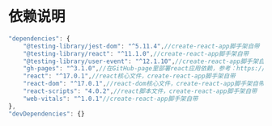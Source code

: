 <!--
 * @Author: D_bxg
 * @Date: 2021-02-08 15:32:56
 * @LastEditors: D_bxg
 * @LastEditTime: 2021-02-10 15:23:20
 * @Description: file content
 * @FilePath: \application\README.md
-->
# 依赖说明

```js
"dependencies": {
    "@testing-library/jest-dom": "^5.11.4",//create-react-app脚手架自带
    "@testing-library/react": "^11.1.0",//create-react-app脚手架自带
    "@testing-library/user-event": "^12.1.10",//create-react-app脚手架自带
    "gh-pages": "^3.1.0",//在GitHub-page里部署react应用依赖，参考：https://medium.com/@yystartup/%E7%94%A8-github-pages-%E8%A3%BD%E4%BD%9C-react-demo-site-7840fcb9cc33
    "react": "^17.0.1",//react核心文件，create-react-app脚手架自带
    "react-dom": "^17.0.1",//react-dom核心文件，create-react-app脚手架自带
    "react-scripts": "4.0.2",//react脚本文件，create-react-app脚手架自带
    "web-vitals": "^1.0.1"//create-react-app脚手架自带
},
"devDependencies": {}
```
